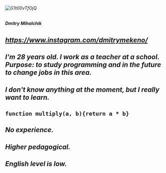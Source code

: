 ###### ![G1t00vTfOjQ](https://user-images.githubusercontent.com/101602591/205995887-45f0e407-1f19-4943-883e-770f44899726.jpg)
###### ***Dmitry Mihalchik***
## *https://www.instagram.com/dmitrymekeno/*
## *I'm 28 years old. I work as a teacher at a school. Purpose: to study programming and in the future to change jobs in this area.*
## *I don't know anything at the moment, but I really want to learn.*
## `function multiply(a, b){return a * b}`
## *No experience.*
## *Higher pedagogical.*
## *English level is low.*
